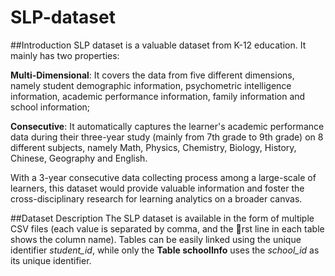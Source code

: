 # SLP-dataset

##Introduction
SLP dataset is a valuable dataset from K-12 education. It mainly has two properties:

**Multi-Dimensional**: It covers the data from five different dimensions, namely student demographic information, psychometric intelligence information, academic performance information, family information and school information;

**Consecutive**: It automatically captures the learner's academic performance data during their three-year study (mainly from 7th grade to 9th grade) on 8 different subjects, namely Math, Physics, Chemistry, Biology, History, Chinese, Geography and English.

With a 3-year consecutive data collecting process among a large-scale of learners, this dataset would provide valuable information and foster the cross-disciplinary research for learning analytics on a broader canvas.

##Dataset Description
The SLP dataset is available in the form of multiple CSV files (each value is separated by comma, and the rst line in each table shows the column name). Tables can be easily linked using the unique identifier *student_id*, while only the **Table schoolInfo** uses the *school_id* as its unique identifier.
